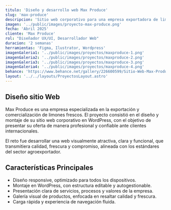 ```yaml
---
titulo: 'Diseño y desarrollo web Max Produce'
slug: 'max-produce'
descripcion: 'Sitio web corporativo para una empresa exportadora de limones, con una propuesta visual fresca y profesional, diseñada para comunicar calidad, confianza y presencia internacional en el sector agroindustrial.'
imagen: '../public/images/proyecto-max-produce.png'
fecha: 'Abril 2025'
cliente: 'Max Produce'
rol: "Diseñador UX/UI, Desarrollador Web"
duracion: '2 semanas'
herramientas: 'Figma, Ilustrator, Wordpress'
imagenGaleria1: '../public/images/proyectos/maxproduce-1.png'
imagenGaleria2: '../public/images/proyectos/maxproduce-2.png'
imagenGaleria3: '../public/images/proyectos/maxproduce-3.png'
imagenGaleria4: '../public/images/proyectos/maxproduce-4.png'
behance: 'https://www.behance.net/gallery/226600599/Sitio-Web-Max-Produce-(Miami-USA-2025)'
layout: '../../layouts/ProyectosLayout.astro'
---
```


<h2 class="text-[var(--rojo-principal)] text-2xl lg:text-4xl font-semibold mb-8">
				Diseño sitio Web
			</h2>
			<p class="text-white text-lg">
				Max Produce es una empresa especializada en la exportación y comercialización de
                limones frescos. El proyecto consistió en el diseño y montaje de su sitio web corporativo
                en WordPress, con el objetivo de presentar su oferta de manera profesional y confiable 
                ante clientes internacionales.
			</p>
			<p class="text-white text-lg mt-4">
				El reto fue desarrollar una web visualmente atractiva, clara y funcional, que transmitiera
                calidad, frescura y compromiso, alineada con los estándares del sector agroexportador.
			</p>
			<h2
				class="text-[var(--rojo-principal)] text-2xl lg:text-4xl font-semibold mt-16 mb-8"
			>
				Características Principales
			</h2>
			<ul class="text-white text-lg list-disc pl-5 space-y-4"">
				<li>
					Diseño responsive, optimizado para todos los dispositivos.
				</li>
				<li>
					Montaje en WordPress, con estructura editable y autogestionable.
				</li>
				<li>
					Presentación clara de servicios, procesos y valores de la empresa.
				</li>
				<li>
					Galería visual de productos, enfocada en resaltar calidad y frescura.
				</li>
				<li>
					Carga rápida y experiencia de navegación fluida.
				</li>
			</ul>